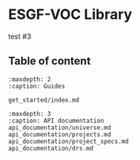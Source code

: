 # ESGF-VOC Library

test #3

## Table of content

```{toctree}
:maxdepth: 2
:caption: Guides

get_started/index.md
```

```{toctree}
:maxdepth: 3
:caption: API documentation
api_documentation/universe.md
api_documentation/projects.md
api_documentation/project_specs.md
api_documentation/drs.md
```
